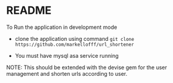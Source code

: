 # README

To Run the application in development mode
* clone the application using command `git clone https://github.com/markellofff/url_shortener`

* You must have mysql asa service running

NOTE: This should be extended with the devise gem for the user management and shorten urls according to user.